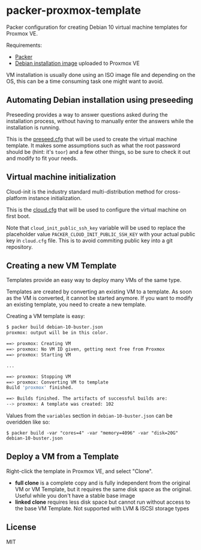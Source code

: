 # packer-proxmox-template

Packer configuration for creating Debian 10 virtual machine templates for Proxmox VE.

Requirements:

- [Packer](https://www.packer.io/downloads)
- [Debian installation image](https://www.debian.org/distrib/) uploaded to Proxmox VE

VM installation is usually done using an ISO image file and depending on the OS, this can be a time consuming task one might want to avoid.

## Automating Debian installation using preseeding

Preseeding provides a way to answer questions asked during the installation process, without having to manually enter the answers while the installation is running.

This is the [preseed.cfg](preseed.cfg) that will be used to create the virtual machine template. It makes some assumptions such as what the root password should be (hint: it's `toor`) and a few other things, so be sure to check it out and modify to fit your needs.

## Virtual machine initialization

Cloud-init is the industry standard multi-distribution method for cross-platform instance initialization.

This is the [cloud.cfg](cloud.cfg) that will be used to configure the virtual machine on first boot.

Note that `cloud_init_public_ssh_key` variable will be used to replace the placeholder value `PACKER_CLOUD_INIT_PUBLIC_SSH_KEY` with your actual public key in `cloud.cfg` file. This is to avoid commiting public key into a git repository.

## Creating a new VM Template

Templates provide an easy way to deploy many VMs of the same type.

Templates are created by converting an existing VM to a template. As soon as the VM is converted, it cannot be started anymore. If you want to modify an existing template, you need to create a new template.

Creating a VM template is easy:

```sh
$ packer build debian-10-buster.json
proxmox: output will be in this color.

==> proxmox: Creating VM
==> proxmox: No VM ID given, getting next free from Proxmox
==> proxmox: Starting VM

...

==> proxmox: Stopping VM
==> proxmox: Converting VM to template
Build 'proxmox' finished.

==> Builds finished. The artifacts of successful builds are:
--> proxmox: A template was created: 102
```

Values from the `variables` section in `debian-10-buster.json` can be overidden like so:

```
$ packer build -var "cores=4" -var "memory=4096" -var "disk=20G" debian-10-buster.json
```

## Deploy a VM from a Template

Right-click the template in Proxmox VE, and select "Clone".

- **full clone** is a complete copy and is fully independent from the original VM or VM Template, but it requires the same disk space as the original. Useful while you don't have a stable base image
- **linked clone** requires less disk space but cannot run without access to the base VM Template. Not supported with LVM & ISCSI storage types

## License

MIT
